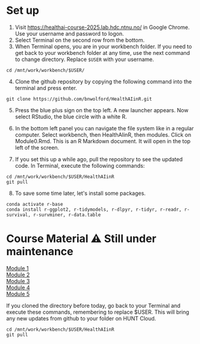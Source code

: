 # Set up

1. Visit https://healthai-course-2025.lab.hdc.ntnu.no/ in Google Chrome. Use your username and password to logon.  
2. Select Terminal on the second row from the bottom.  
3. When Terminal opens, you are in your workbench folder. If you need to get back to your workbench folder at any time, use the next command to change directory. Replace `$USER` with your username.  

```
cd /mnt/work/workbench/$USER/
```  

4. Clone the github repository by copying the following command into the terminal and press enter.  

```
git clone https://github.com/bnwolford/HealthAIinR.git
```

5. Press the blue plus sign on the top left. A new launcher appears. Now select RStudio, the blue circle with a white R.
6. In the bottom left panel you can navigate the file system like in a regular computer. Select workbench, then HealthAIinR, then modules. Click on Module0.Rmd. This is an R Markdown document. It will open in the top left of the screen.

7. If you set this up a while ago, pull the repository to see the updated code. In Terminal, execute the following commands:
```
cd /mnt/work/workbench/$USER/HealthAIinR
git pull
```

8. To save some time later, let's install some packages. 

```
conda activate r-base
conda install r-ggplot2, r-tidymodels, r-dlpyr, r-tidyr, r-readr, r-survival, r-survminer, r-data.table
```

# Course Material :warning: Still under maintenance  
[Module 1](https://github.com/bnwolford/HealthAIinR/blob/main/modules/Module1.Rmd)  
[Module 2](https://github.com/bnwolford/HealthAIinR/blob/main/modules/Module2.Rmd)  
[Module 3](https://github.com/bnwolford/HealthAIinR/blob/main/modules/Module3.Rmd)  
[Module 4](https://github.com/bnwolford/HealthAIinR/blob/main/modules/Module4.Rmd)  
[Module 5](https://github.com/bnwolford/HealthAIinR/blob/main/modules/Module5.Rmd)  

If you cloned the directory before today, go back to your Terminal and execute these commands, remembering to replace $USER. This will bring any new updates from github to your folder on HUNT Cloud.  
```
cd /mnt/work/workbench/$USER/HealthAIinR
git pull
```  
